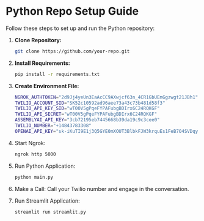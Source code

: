 # Python Repo Setup Guide

Follow these steps to set up and run the Python repository:

1. **Clone Repository:**
   ```bash
   git clone https://github.com/your-repo.git

2. **Install Requirements:**
    ```bash
    pip install -r requirements.txt

3. **Create Environment File:**

    ```bash
    NGROK_AUTHTOKEN="2d9Jj4yeUn3EaAcCC9AXwjcf63n_4CR1GbUEmGgzwgt21JBh1"
    TWILIO_ACCOUNT_SID="SK52c10592ad96aee73a43c73b481d58f3"
    TWILIO_API_KEY_SID="wT00V5gPqeFYPAFubgBDIrx6C24RQKGF"
    TWILIO_API_SECRET="wT00V5gPqeFYPAFubgBDIrx6C24RQKGF"
    ASSEMBLYAI_API_KEY="3cb72195eb7445668b39da19c9c3cee0"
    TWILIO_NUMBER="+14843783308"
    OPENAI_API_KEY="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"

4. Start Ngrok:

    ```bash
    ngrok http 5000

5. Run Python Application:

    ```bash
    python main.py


6. Make a Call:
Call your Twilio number and engage in the conversation.

7. Run Streamlit Application:

    ```bash
    streamlit run streamlit.py




